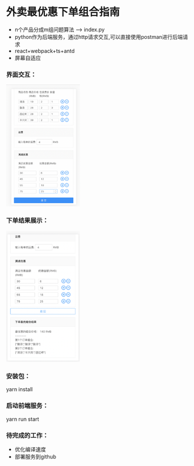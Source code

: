 # 外卖最优惠下单组合指南

- n个产品分成m组问题算法 --> index.py
- python作为后端服务，通过http请求交互,可以直接使用postman进行后端请求
- react+webpack+ts+antd
- 屏幕自适应




### 界面交互：
<img src="./example.png" width="200px">

### 下单结果展示：
<img src="./example2.png" width="200px">

### 安装包：
yarn install

### 启动前端服务：
yarn run start


### 待完成的工作：
- 优化编译速度
- 部署服务到github
